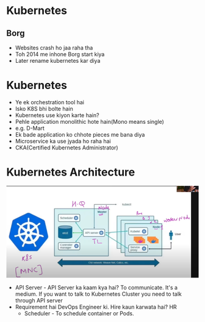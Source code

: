 # Kubernetes

## Borg
* Websites crash ho jaa raha tha
* Toh 2014 me inhone Borg start kiya 
* Later rename kubernetes kar diya

# Kubernetes
* Ye ek orchestration tool hai
* Isko K8S bhi bolte hain
* Kubernetes use kiyon karte hain?
* Pehle application monolithic hote hain(Mono means single)
* e.g. D-Mart
* Ek bade application ko chhote pieces me bana diya
* Microservice ka use jyada ho raha hai
* CKA(Certified Kubernetes Administrator)

# Kubernetes Architecture

![alt text](image.png)
* API Server - API Server ka kaam kya hai? To communicate. It's a medium. If you want to talk to Kubernetes Cluster you need to talk through API server
* Requirement hai DevOps Engineer ki. Hire kaun karwata hai? HR
  * Scheduler - To schedule container or Pods. 